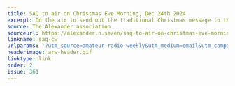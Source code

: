 ```yaml
---
title: SAQ to air on Christmas Eve Morning, Dec 24th 2024
excerpt: On the air to send out the traditional Christmas message to the whole world using the 200kW Alexanderson alternator from 1924 on 17.2 kHz CW. 
source: The Alexander association
sourceurl: https://alexander.n.se/en/saq-to-air-on-christmas-eve-morning-dec-24th-2024/
linkname: saq-cw
urlparams: '?utm_source=amateur-radio-weekly&utm_medium=email&utm_campaign=newsletter'
headerimage: arw-header.gif
linktype: link
order: 2
issue: 361
---
```

